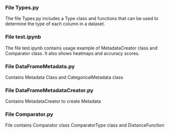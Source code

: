 ### File Types.py 
The file Types.py includes a Type class and functions
that can be used to determine the type of each column in a dataset.

### File test.ipynb
The file test.ipynb contains usage example of MetadataCreator class and 
Comparator class. It also shows heatmaps and accuracy scores.

### File DataFrameMetadata.py
Contains Metadata Class and CategoricalMetadata class

### File DataFrameMetadataCreator.py
Contains MetadataCreator to create Metadata

### File Comparator.py
File contains Comparator class ComparatorType class and DistanceFunction




